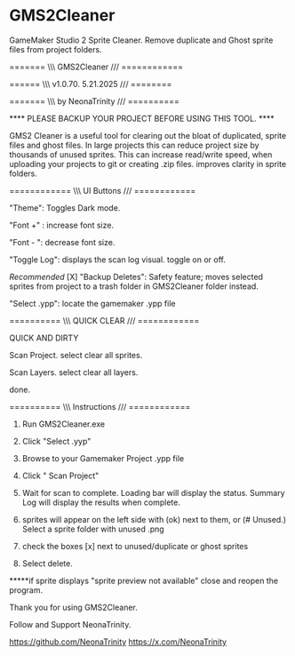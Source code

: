 # GMS2Cleaner
GameMaker Studio 2 Sprite Cleaner. Remove duplicate and Ghost sprite files from project folders.

======= \\\\\ GMS2Cleaner /// ============

====== \\\\\ v1.0.70. 5.21.2025 /// ========

======= \\\\\ by NeonaTrinity /// ==========

**** PLEASE BACKUP YOUR PROJECT BEFORE USING THIS TOOL. ****

GMS2 Cleaner is a useful tool for clearing out the bloat of duplicated,
 sprite files and ghost files. In large projects this can reduce 
project size by thousands of unused sprites. This can increase read/write speed,
 when uploading your projects to git or creating .zip files.
improves clarity in sprite folders.

============ \\\\\  UI Buttons  /// ============

"Theme": Toggles Dark mode.

"Font +" : increase font size.

"Font - ": decrease font size.

"Toggle Log": displays the scan log visual. toggle on or off.

*Recommended*
[X] "Backup Deletes": Safety feature; moves selected sprites
from project to a trash folder in GMS2Cleaner folder instead.

"Select .ypp": locate the gamemaker .ypp file

========== \\\\\ QUICK CLEAR /// ============

QUICK AND DIRTY

Scan Project.
select clear all sprites.

Scan Layers.
select clear all layers.

done.


========== \\\\\ Instructions /// ============

1. Run GMS2Cleaner.exe

2. Click "Select .yyp"

3. Browse to your Gamemaker Project .ypp file

4. Click " Scan Project"

5. Wait for scan to complete. Loading bar will display the status.
   Summary Log will display the results when complete.

6. sprites will appear on the left side with (ok) next to them, 
	or (# Unused.) Select a sprite folder with unused .png

7. check the boxes [x] next to unused/duplicate or ghost sprites

8. Select delete.

*****if sprite displays "sprite preview not available" close and reopen the program.


Thank you for using GMS2Cleaner. 


Follow and Support NeonaTrinity.

https://github.com/NeonaTrinity
https://x.com/NeonaTrinity
